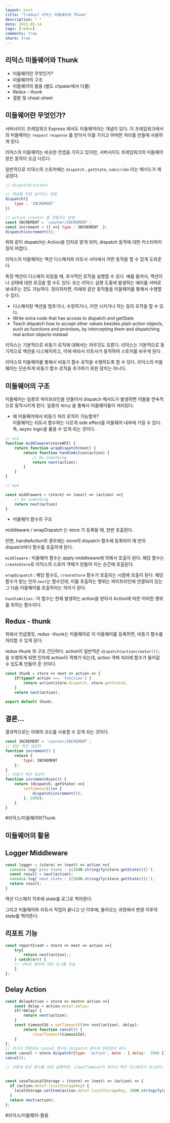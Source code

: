 ```yaml
---
layout: post
title: "[redux] 리덕스 미들웨어와 Thunk"
description: " "
date: 2021-05-14
tags: [redux]
comments: true
share: true
---
```


##  리덕스 미들웨어와 Thunk
- 미들웨어란 무엇인가?
- 미들웨어의 구조
- 미들웨어의 활용 (별도 chpater에서 다룸)
- Redux - thunk
- 결론 및 cheat-sheet


## 미들웨어란 무엇인가?

서버사이드 프레임워크 Express 에서도 미들웨어라는 개념이 있다.  이 프레임워크에서의 미들웨어는 `request` `response` 를 받아서 이를 가지고 어떠한 처리를 만들때 사용하게 된다.

리덕스의 미들웨어는 비슷한 컨셉을 가지고 있지만, 서버사이드 프레임워크의 미들웨어랑은 동작이 조금 다르다.

일반적으로 리덕스의 스토어에는 `dispatch` , `getState`, `subscribe` 라는 메서드가 제공된다.


```js
// dispatch(action) 

// 액션을 직접 넣어주는 방법
dispatch({
	type : 'INCREMENT'
})

// action creator 를 만들주는 방법
const INCREMENT = 'counter/INCREMENT';
const increment = () =>{ type : INCREMENT  };
dispatch(increment());  
```

위와 같이 dispatch는  Action을 인자로 받게 되어, dispatch 동작에 대한 커스터마이징이 어렵다.

리덕스의 미들웨어는 액션 디스패치와 리듀서 사이에서 어떤 동작을 할 수 있게 도와준다.

특정 액션이 디스패치 되었을 때, 추가적인 로직을 실행할 수 있다. 예를 들어서, 액션이나 상태에 대한 로깅을 할 수도 있다. 또는 리덕스 실행 도중에 발생하는 에러를 서버로 보내주는 것도 가능하다.
정리하자면, 아래와 같은 동작들을 미들웨어를 통해서 수행할 수 있다.

* 디스패치된 액션을 멈추거나, 수정하거나, 지연 시키거나 하는 등의 조작을 할 수 있다.
* Write extra code that has access to dispatch and getState
* Teach dispatch how to accept other values besides plain action objects, such as functions and promises, by intercepting them and dispatching real action objects instead

리덕스는 기본적으로 비동기 로직에 대해서는 아무것도 모른다.  리덕스는 기본적으로 동기적으로 액션을 디스패치하고, 이에 따라서 리듀서가 동작하여 스토어를 바꾸게 된다 .

리덕스의 미들웨어를 통해서 비동기 함수 로직을 수행하도록 할 수 있다.  리덕스의 미들웨어는 단순하게 비동기 함수 로직을 추가하기 위한 장치는 아니다.

##  미들웨어의 구조

미들웨어는 일종의 파이프라인을 만들어서 dispatch 메서드가 발생하면 이들을 연속적으로 동작시키게 된다. 일종의 `체이닝` 을 통해서 미들웨어들이 처리된다.

- 왜 미들웨어에서 비동기 처리 로직이 가능할까?  
  미들웨어는 리듀서 함수와는 다르게   side effect를 미들웨어 내부에 가질 수 있다. 즉, async logic을 품을 수 있게 되는 것이다.



```js
// es5
function middleware(storeAPI) {
	return function wrapDispatch(next) {
		return function handleAction(action) {
			// Do something			
			return next(action);
		}
	}
}

// es6 

const middleware = (store) => (next) => (action) =>{ 
	// Do something
	return next(action) 
}
```

- 미들웨어 함수의 구조

middleware / wrapDispatch 는 store 가 등록될 때, 한번 호출된다.

반면,  handleAction의 경우에는 store의 dispatch 함수에 등록되어 매 번의 dispatch마다 함수를 호출하게 된다.

`middleware` : 미들웨어 함수는 apply middleware에 의해서 호출이 된다.  해당 함수는 `createStore`로 리덕스의 스토어 객체가 만들어 지는 순간에 호출된다.

`wrapDispatch` :  해당 함수도, `createStore` 함수가 호출되는 시점에 호출이 된다. 해당 함수가 받는 인자 `next`는 함수인데, 이를 호출하는 행위는 파이프라인에 연결되어 있는 그 다음 미들웨어를 호출하라는 의미가 된다.

`handleAction` :  이 함수는 현재 발생하는 action을 받아서 Action에 따른 어떠한 행위를 취하는 함수이다.


## Redux - thunk

위에서 언급했듯, redux -thunk는 미들웨어로 이 미들웨어를 등록하면, 비동기 함수를 처리할 수 있게 된다.

redux-thunk 의 구조
간단하다. action이 일반적은 `dispatch(actioncreator());` 을 수행하게 되면 인자에 action이 객체가 되는데,  action 객체 자리에 함수가 들어갈 수 있도록 만들어 준 것이다.

```javascript
const thunk = store => next => action => {
	if(typeof action === 'function') {
		return action(store.dispatch, store.getState), 
	}
	return next(action);

export default thunk;
```


## 결론...
결과적으로는 아래의 코드를 사용할 수 있게 되는 것이다.

```javascript
const INCREMENT = 'counter/INCREMENT';
// 일반 액션 생성자
function increment() {
	return {
		type: INCREMENT
	};
}
// 비동기 액션 생성자
function incrementAsync() {
	return (dispatch, getState) =>{ 
		setTimeout(()=> {
			dispatch(increment());
		}, 2000};
	}	
}
```



#리덕스/미들웨어와Thunk 


## 미들웨어의 활용
## Logger Middleware

```js
const logger = (store) => (next) => action =>{ 
  console.log(`prev state : ${JSON.stringify(store.getState())}`);
  const result = next(action);
  console.log(`next state : ${JSON.stringify(store.getState())}`);
  return result;
}
```

액션 디스패치 직후에 state를 로그로 찍어준다.

그리고 미들웨어와 리듀서 작업이 끝나고 난 이후에, 돌아오는 과정에서 변경 이후의 state를 찍어준다.


## 리포트 기능
```js
const reportCrash = store => next => action =>{ 
	try{
		return next(action);;
	} catch(err) {
	// 서버로 예외에 대한 로그를 전송
	}
};
```


## Delay Action
```js
const delayAction = store => next=> action =>{ 
	const delay = action.meta?.delay;
	if(!delay) {
		return next(action);
	}
	const timeoutId = setTimeout(()=> next(action), delay);
		return function cancel() {
			clearTimeout(timeoutId);
	}
};
// 여기서 반환되는 cancel 함수는 dispatch 함수의 반환값이 된다.
const cancel = store.dispatch({type: 'action', meta : { delay: 	3000 }});
cancel();

// 이렇게 받은 함수를 바로 실행하면, clearTimeout이 되어서 액션 디스패치가 취소된다. 
```

## 

```js
const saveToLocalStorage = (store) => (next) => (action) => {
  if (action.meta?.localStorageKey) {
    localStorage.setItem(action.meta?.localStorageKey, JSON.stringify(action));
  }
  return next(action);
};


```
#리덕스/미들웨어-활용 


